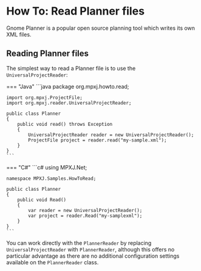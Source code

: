 # How To: Read Planner files
Gnome Planner is a popular open source planning tool which writes its own
XML files.

## Reading Planner files
The simplest way to read a Planner file is to use the `UniversalProjectReader`:

=== "Java"
	```java
	package org.mpxj.howto.read;
	
	import org.mpxj.ProjectFile;
	import org.mpxj.reader.UniversalProjectReader;
	
	public class Planner
	{
		public void read() throws Exception
		{
			UniversalProjectReader reader = new UniversalProjectReader();
			ProjectFile project = reader.read("my-sample.xml");
		}
	}
	```

=== "C#"
	```c#
	using MPXJ.Net;
	
	namespace MPXJ.Samples.HowToRead;
	
	public class Planner
	{
	 	public void Read()
	 	{
		  	var reader = new UniversalProjectReader();
		  	var project = reader.Read("my-samplexml");
	 	}
	}
	```

You can work directly with the `PlannerReader` by replacing
`UniversalProjectReader` with `PlannerReader`, although this offers no
particular advantage as there are no additional configuration settings available
on the `PlannerReader` class.
